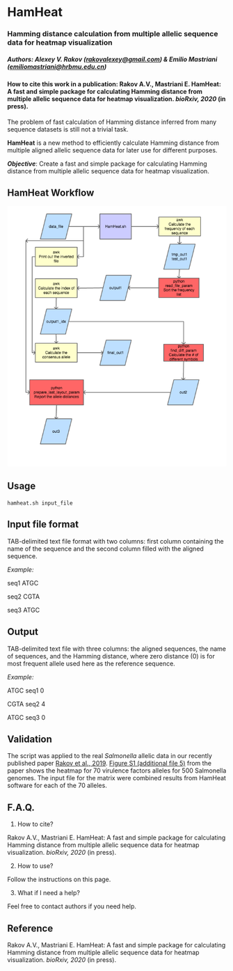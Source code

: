 # HamHeat

### Hamming distance calculation from multiple allelic sequence data for heatmap visualization

##### Authors: Alexey V. Rakov (<rakovalexey@gmail.com>) & Emilio Mastriani (<emiliomastriani@hrbmu.edu.cn>) 

#### How to cite this work in a publication:  Rakov A.V., Mastriani E. HamHeat: A fast and simple package for calculating Hamming distance from multiple allelic sequence data for heatmap visualization. *bioRxiv, 2020* (in press).

The problem of fast calculation of Hamming distance inferred from many sequence datasets is still not a trivial task.

**HamHeat** is a new method to efficiently calculate Hamming distance from multiple aligned allelic sequence data for later use for different purposes.

***Objective***: Create a fast and simple package for calculating Hamming distance from multiple allelic sequence data for heatmap visualization.

## HamHeat Workflow

![My image](https://github.com/alexeyrakov/HamHeat/blob/master/HamHeatWorkflow.png)

## Usage

```
hamheat.sh input_file
```

## Input file format

TAB-delimited text file format with two columns: first column containing the name of the sequence and the second column filled with the aligned sequence.

*Example:*

seq1  ATGC

seq2  CGTA

seq3  ATGC

## Output

TAB-delimited text file with three columns: the aligned sequences, the name of sequences, and the Hamming distance, where zero distance (0) is for most frequent allele used here as the reference sequence.

*Example:*

ATGC  seq1  0

CGTA  seq2  4

ATGC  seq3  0

## Validation

The script was applied to the real *Salmonella* allelic data in our recently published paper [Rakov et al., 2019](https://bmcgenomics.biomedcentral.com/articles/10.1186/s12864-019-5809-8). [Figure S1 (additional file 5)](https://static-content.springer.com/esm/art%3A10.1186%2Fs12864-019-5809-8/MediaObjects/12864_2019_5809_MOESM5_ESM.ppt) from the paper shows the heatmap for 70 virulence factors alleles for 500 Salmonella genomes. The input file for the matrix were combined results from HamHeat software for each of the 70 alleles.

## F.A.Q.

1. How to cite?

Rakov A.V., Mastriani E. HamHeat: A fast and simple package for calculating Hamming distance from multiple allelic sequence data for heatmap visualization. *bioRxiv, 2020* (in press).

2. How to use?

Follow the instructions on this page.

3. What if I need a help?

Feel free to contact authors if you need help.

## Reference

Rakov A.V., Mastriani E. HamHeat: A fast and simple package for calculating Hamming distance from multiple allelic sequence data for heatmap visualization. *bioRxiv, 2020* (in press).
